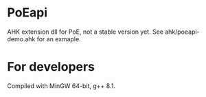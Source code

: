 # PoEapi
AHK extension dll for PoE, not a stable version yet.
See ahk/poeapi-demo.ahk for an exmaple.

# For developers
Compiled with MinGW 64-bit, g++ 8.1.

